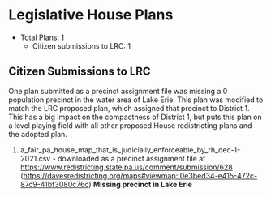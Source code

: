 # Legislative House Plans

* Total Plans: 1
    * Citizen submissions to LRC: 1

## Citizen Submissions to LRC

One plan submitted as a precinct assignment file was missing a 0 population precinct in the water area of Lake Erie. This plan was modified to match the LRC proposed plan, which assigned that precinct to District 1. This has a big impact on the compactness of District 1, but puts this plan on a level playing field with all other proposed House redistricting plans and the adopted plan.

1. a_fair_pa_house_map_that_is_judicially_enforceable_by_rh_dec-1-2021.csv - downloaded as a precinct assignment file at https://www.redistricting.state.pa.us/comment/submission/628 (https://davesredistricting.org/maps#viewmap::0e3bed34-e415-472c-87c9-41bf3080c76c)  **Missing precinct in Lake Erie**

